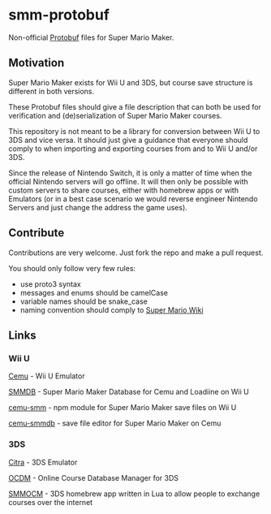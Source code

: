 # smm-protobuf

Non-official [Protobuf](https://developers.google.com/protocol-buffers/) files for Super Mario Maker.

## Motivation

Super Mario Maker exists for Wii U and 3DS, but course save structure is different in both versions.

These Protobuf files should give a file description that can both be used for verification and (de)serialization of Super Mario Maker courses.

This repository is not meant to be a library for conversion between Wii U to 3DS and vice versa. It should just give a guidance that everyone should comply to when importing and exporting courses from and to Wii U and/or 3DS.

Since the release of Nintendo Switch, it is only a matter of time when the official Nintendo servers will go offline. It will then only be possible with custom servers to share courses, either with homebrew apps or with Emulators (or in a best case scenario we would reverse engineer Nintendo Servers and just change the address the game uses).

## Contribute

Contributions are very welcome. Just fork the repo and make a pull request.

You should only follow very few rules:

- use proto3 syntax
- messages and enums should be camelCase
- variable names should be snake_case
- naming convention should comply to [Super Mario Wiki](https://www.mariowiki.com)

## Links

### Wii U

[Cemu](http://cemu.info/) - Wii U Emulator

[SMMDB](http://smmdb.ddns.net) - Super Mario Maker Database for Cemu and Loadiine on Wii U

[cemu-smm](https://github.com/Tarnadas/cemu-smm) - npm module for Super Mario Maker save files on Wii U

[cemu-smmdb](https://github.com/Tarnadas/cemu-smmdb) - save file editor for Super Mario Maker on Cemu

### 3DS

[Citra](https://citra-emu.org/) - 3DS Emulator

[OCDM](https://github.com/RepeatingEpic/OCDM) - Online Course Database Manager for 3DS

[SMMOCM](https://github.com/tesnos/SMMOCM) - 3DS homebrew app written in Lua to allow people to exchange courses over the internet
